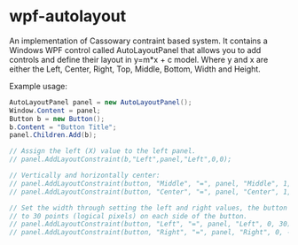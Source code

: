 <h1>wpf-autolayout</h1>

An implementation of Cassowary contraint based system.  It contains a Windows WPF control called AutoLayoutPanel that allows you to add controls and define their layout in y=m*x + c model. Where y and x are either the Left, Center, Right, Top, Middle, Bottom, Width and Height.

Example usage:
```C#
AutoLayoutPanel panel = new AutoLayoutPanel();
Window.Content = panel;
Button b = new Button();
b.Content = "Button Title";
panel.Children.Add(b);

// Assign the left (X) value to the left panel.
// panel.AddLayoutConstraint(b,"Left",panel,"Left",0,0);

// Vertically and horizontally center:
// panel.AddLayoutConstraint(button, "Middle", "=", panel, "Middle", 1, 0);
// panel.AddLayoutConstraint(button, "Center", "=", panel, "Center", 1, 0);

// Set the width through setting the left and right values, the button is fixed
// to 30 points (logical pixels) on each side of the button.
// panel.AddLayoutConstraint(button, "Left", "=", panel, "Left", 0, 30);
// panel.AddLayoutConstraint(button, "Right", "=", panel, "Right", 0, -30);
```
